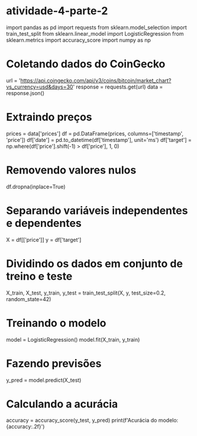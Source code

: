 # atividade-4-parte-2

import pandas as pd
import requests
from sklearn.model_selection import train_test_split
from sklearn.linear_model import LogisticRegression
from sklearn.metrics import accuracy_score
import numpy as np

# Coletando dados do CoinGecko
url = 'https://api.coingecko.com/api/v3/coins/bitcoin/market_chart?vs_currency=usd&days=30'
response = requests.get(url)
data = response.json()

# Extraindo preços
prices = data['prices']
df = pd.DataFrame(prices, columns=['timestamp', 'price'])
df['date'] = pd.to_datetime(df['timestamp'], unit='ms')
df['target'] = np.where(df['price'].shift(-1) > df['price'], 1, 0)

# Removendo valores nulos
df.dropna(inplace=True)

# Separando variáveis independentes e dependentes
X = df[['price']]
y = df['target']

# Dividindo os dados em conjunto de treino e teste
X_train, X_test, y_train, y_test = train_test_split(X, y, test_size=0.2, random_state=42)

# Treinando o modelo
model = LogisticRegression()
model.fit(X_train, y_train)

# Fazendo previsões
y_pred = model.predict(X_test)

# Calculando a acurácia
accuracy = accuracy_score(y_test, y_pred)
print(f'Acurácia do modelo: {accuracy:.2f}')
